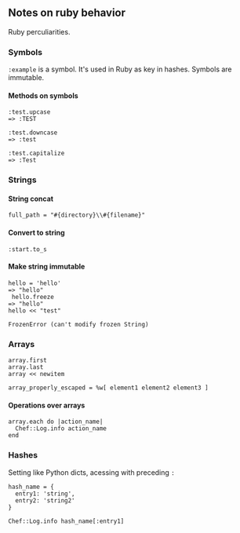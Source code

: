 ## Notes on ruby behavior

Ruby perculiarities.


### Symbols

`:example` is a symbol. It's used in Ruby as key in hashes. Symbols are immutable.

#### Methods on symbols

```
:test.upcase  
=> :TEST

:test.downcase  
=> :test

:test.capitalize  
=> :Test  
```

### Strings

#### String concat

```
full_path = "#{directory}\\#{filename}"
```

#### Convert to string

```
:start.to_s
```

#### Make string immutable

```
hello = 'hello'
=> "hello"
 hello.freeze
=> "hello"
hello << "test"

FrozenError (can't modify frozen String)
```

### Arrays

```
array.first
array.last
array << newitem

array_properly_escaped = %w[ element1 element2 element3 ]
```

#### Operations over arrays

```
array.each do |action_name|
  Chef::Log.info action_name
end
```

### Hashes

Setting like Python dicts, acessing with preceding `:`

```
hash_name = {
  entry1: 'string',
  entry2: 'string2'
}

Chef::Log.info hash_name[:entry1]
```



